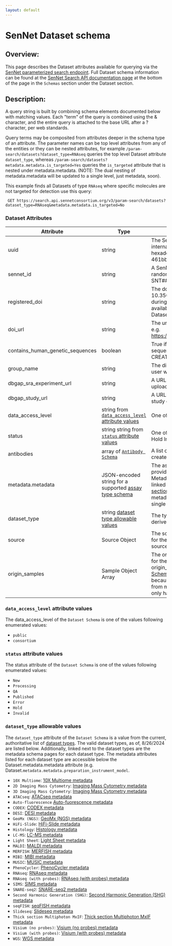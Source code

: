 ```yaml
---
layout: default
---
```


# SenNet Dataset schema

## Overview:
This page describes the Dataset attributes available for querying via the [SenNet parameterized search endpoint](index.html).  Full Dataset schema information can be found at the [SenNet Search API documentation page](https://smart-api.info/ui/7aaf02b838022d564da776b03f357158) at the bottom of the page in the `Schemas` section under the Dataset section.


## Description: 
A query string is built by combining schema elements documented below with matching values.  Each "term" of the query is combined using the & character, and the entire query is attached to the base URL after a ? character, per web standards.

Query terms may be composited from attributes deeper in the schema type of an attribute. The parameter names can be top level attributes from any of the entities or they can be nested attributes, for example `/param-search/datasets?dataset_type=RNAseq` queries the top level Dataset attribute `dataset_type`, whereas `/param-search/datasets?metadata.metadata.is_targeted=Yes` queries the `is_targeted` attribute that is nested under metadata.metadata. (NOTE: The dual nesting of metadata.metadata will be updated to a single level, just metadata, soon).

This example finds all Datasets of type `RNAseq` where specific molecules are not targeted for detection use this query:
```
 GET https://search.api.sennetconsortium.org/v3/param-search/datasets?dataset_type=RNAseq&metadata.metadata.is_targeted=No
```

### Dataset Attributes

| Attribute                        | Type                                                                                    | Description                                                                                                                                                                                                                                          |
|----------------------------------|-----------------------------------------------------------------------------------------|------------------------------------------------------------------------------------------------------------------------------------------------------------------------------------------------------------------------------------------------------|
| uuid                             | string                                                                                  | The SenNet unique identifier, intended for internal software use only. This is a 32 digit hexadecimal uuid e.g. 461bbfdc353a2673e381f632510b0f17                                                                                                     |
| sennet_id                        | string                                                                                  | A SenNet Consortium wide unique identifier randomly generated in the format SNT###.ABCD.### for every entity.                                                                                                                                        |
| registered_doi                   | string                                                                                  | The doi of a the registered entity. e.g. 10.35079/hbm289.pcbm.487. This is set during the publication process and currently available for certain Collections and Datasets.                                                                          |
| doi_url                          | string                                                                                  | The url from the doi registry for this entity. e.g. https://doi.org/10.35079/hbm289.pcbm.487                                                                                                                                                         |
| contains_human_genetic_sequences | boolean                                                                                 | True if the data contains any human genetic sequence information. Can only be set at CREATE/POST time                                                                                                                                                |
| group_name                       | string                                                                                  | The displayname of globus group which the user who created this entity is a member of                                                                                                                                                                |
| dbgap_sra_experiment_url         | string                                                                                  | A URL linking the dataset to the associated uploaded data at dbGaP.                                                                                                                                                                                  |
| dbgap_study_url                  | string                                                                                  | A URL linking the dataset to the particular study on dbGap it belongs to                                                                                                                                                                             |
| data_access_level                | string from [`data_access_level` attribute values](#data_access_level-attribute-values) | One of the values: public, consortium.                                                                                                                                                                                                               |
| status                           | string string from [`status` attribute values](#status-attribute-values)                | One of: NewProcessing, QA Published Error Hold Invalid                                                                                                                                                                                               |
| antibodies                       | array of [`Antibody Schema`](./schema-antibody.html)                                    | A list of antibodies used in the assay that created the dataset                                                                                                                                                                                      |
| metadata.metadata                | JSON-encoded string for a supported [assay type schema](#assay-type-schemas)            | The assay level metadata submitted by data providers with data. Provided as json. Metadata schemas per dataset_type are linked from the [dataset type allowable values section](#dataset_type-allowable-values). (NOTE: The dual nesting of metadata.metadata will be updated to a single level, just metadata, soon).                |
| dataset_type                     | string [dataset type allowable values](#dataset_type-allowable-values)                                 |  The type of data contained in the dataset (as derived from a specific assay type |
| source                     | Source Object |  The source from which the tissue was taken for the assay.  The sub-attributes under source are specified in the [Source Schema](schema-source.html) |
| origin_samples            | Sample Object Array | The organ from which the tissue was taken for the assay.  The sub-attributes under origin_samples are specified in the [Sample Schema](schema-sample.html). This is modeled as an array because it is possible for data to be derived from multiple organs, but currently SenNet only has data derived from a single organ. |


### `data_access_level` attribute values
The data_access_level of the `Dataset Schema` is one of the values following enumerated values:
- `public`
- `consortium`

### `status` attribute values
The status attribute of the `Dataset Schema` is one of the values following enumerated values:
- `New`
- `Processing`
- `QA`
- `Published`
- `Error`
- `Hold`
- `Invalid`

### `dataset_type` allowable values
The `dataset_type` attribute of the `Dataset Schema` is a value from the current, authoritative list of [dataset types](https://ontology.api.hubmapconsortium.org/dataset-types?application_context=SENNET). The valid dataset types, as of, 8/26/2024 are listed below.  Additionally, linked next to the dataset types are the metadata schema pages for each dataset type.  The metadata attributes listed for each dataset type are accessible below the Dataset.metadata.metadata attribute (e.g. Dataset.`metadata.metadata.preparation_instrument_model`.

- `10X Multiome`: [10X Multiome metadata](../assays/metadata/10XMultiome.html)
- `2D Imaging Mass Cytometry`: [Imaging Mass Cytometry metadata](../assays/metadata/IMC.html)
- `3D Imaging Mass Cytometry`: [Imaging Mass Cytometry metadata](../assays/metadata/IMC.html)
- `ATACseq`: [ATACseq metadata](../assays/metadata/ATACseq.html)
- `Auto-fluorescence` [Auto-fuorescence metadata](../assays/metadata/AutoFluorescence.html)
- `CODEX`: [CODEX metadata](../assays/metadata/CODEX.html)
- `DESI`: [DESI metadata](../assays/metadata/DESI.html)
- `GeoMx (NGS)`: [GeoMx (NGS) metadata](../assays/metadata/GeoMx.html)
- `HiFi-Slide`: [HiFi-Slide metadata](../assays/metadata/HiFi-Slide.html)
- `Histology`: [Histology metadata](../assays/metadata/Histology.html)
- `LC-MS`: [LC-MS metadata](../assays/metadata/LC-MS.html)
- `Light Sheet`: [Light Sheet metadata](../assays/metadata/LightSheet.html)
- `MALDI`: [MALDI metadata](../assays/metadata/MALDI.html)
- `MERFISH`: [MERFISH metadata](../assays/metadata/MERFISH.html)
- `MIBI`: [MIBI metadata](../assays/metadata/MIBI.html)
- `MUSIC`: [MUSIC metadata](../assays/metadata/MUSIC.html)
- `PhenoCycler`: [PhenoCycler metadata](../assays/metadata/PhenoCycler.html)
- `RNAseq`: [RNAseq metadata](../assays/metadata/RNAseq.html)
- `RNAseq (with probes)`: [RNAseq (with probes) metadata](../assays/metadata/RNAseqWithProbes.html)
- `SIMS`: [SIMS metadata](../assays/metadata/SIMS.html)
- `SNARE-seq2`: [SNARE-seq2 metadata](../assays/metadata/SnareSeq2.html)
- `Second Harmonic Generation (SHG)`: [Second Harmonic Generation (SHG) metadata](../assays/metadata/SecondHarmonicGeneration.html)
- `seqFISH`: [seqFISH metadata](../assays/metadata/seqFISH.html)
- `Slideseq`: [Slideseq metadata](../assays/metadata/Slide-seq.html)
- `Thick section Multiphoton MxIF`: [Thick section Multiphoton MxIF metadata](../assays/metadata/ThickSectionMultiphotonMxIF.html)
- `Visium (no probes)`: [Visium (no probes) metadata](../assays/metadata/VisiumNoProbes.html)
- `Visium (with probes)`: [Visium (with probes) metadata](../assays/metadata/VisiumWithProbes.html)
- `WGS`: [WGS metadata](../assays/metadata/WGS.html)
